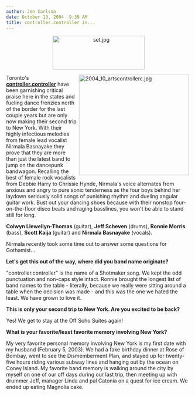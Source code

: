 ```yaml
---
author: Jen Carlson
date: October 13, 2004  9:39 AM
title: controller.controller in...
---
```


<p align="CENTER"><img alt="set.jpg" src="https://web.archive.org/web/20120415102043im_/http://www.gothamist.com/arts/archives/set.jpg" width="251" height="92" border="0" align="center">

</p><p><img alt="2004_10_artscontrollerc.jpg" src="https://web.archive.org/web/20120415102043im_/http://www.gothamist.com/images/2004_10_artscontrollerc.jpg" width="300" height="274" p="" align="right" hspace="5/">Toronto&apos;s <a href="https://web.archive.org/web/20120415102043/http://www.controllercontroller.com/"><b>controller.controller</b></a> have been garnishing critical praise here in the states and fueling dance frenzies north of the border for the last  couple years but are only now making their second trip to New York. With their highly infectious melodies from female lead vocalist Nirmala Basnayake they prove that they are more than just the latest band to jump on the dancepunk bandwagon. Recalling the best of female rock vocalists from Debbie Harry to Chrissie Hynde, Nirmala&apos;s voice alternates from anxious and angry to pure sonic tenderness as the four boys behind her laydown seriously solid songs of punishing rhythm and dueling angular guitar work. Bust out your dancing shoes because with their nonstop four-on-the-floor disco beats and raging basslines, you won&apos;t be able to stand still for long. </p>

<p><b>Colwyn Llewellyn-Thomas</b> (guitar), <b>Jeff Scheven</b> (drums),  <b>Ronnie Morris</b> (bass), <b>Scott Kaija</b> (guitar) and <b>Nirmala Basnayake</b> (vocals). </p>

<p>Nirmala recently took some time out to answer some questions for Gothamist...</p>

<p><b>Let&apos;s get this out of the way, where did you band name originate? </b> </p>

<p>&quot;controller.controller&quot; is the name of a Shotmaker song. We kept the odd punctuation and non-caps style intact. Ronnie brought the longest list of band names to the table - literally, because we really were sitting around a table when the decision was made - and this was the one we hated the least. We have grown to love it. </p>

<p><b>This is only your second trip to New York. Are you excited to be back? </b> </p>

<p>Yes! We get to stay at the Off Soho Suites again!</p>

<p><b>What is your favorite/least favorite memory involving New York? </b> </p>

<p>My very favorite personal memory involving New York is my first date with my husband (February 5, 2003). We had a fake birthday dinner at Rose of Bombay, went to see the Dismemberment Plan, and stayed up for twenty-five hours riding various subway lines and hanging out by the ocean on Coney Island. My favorite band memory is walking around the city by myself on one of our off days during our last trip, then meeting up with drummer Jeff, manager Linda and pal Catonia on a quest for ice cream. We ended up eating Magnolia cake.</p>
